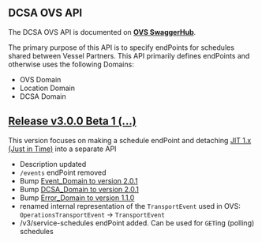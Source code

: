 ## DCSA OVS API

The DCSA OVS API is documented on [**OVS SwaggerHub**](https://app.swaggerhub.com/apis-docs/dcsaorg/DCSA_OVS).

The primary purpose of this API is to specify endPoints for schedules shared between Vessel Partners. This API primarily defines endPoints and otherwise uses the following Domains:
- OVS Domain
- Location Domain
- DCSA Domain

<a name="v300B1"></a>[Release v3.0.0 Beta 1 (...)](https://app.swaggerhub.com/apis-docs/dcsaorg/DCSA_OVS/3.0.0-Beta-1)
---
This version focuses on making a schedule endPoint and detaching [JIT 1.x (Just in Time)](https://github.com/dcsaorg/DCSA-OpenAPI/tree/master/jit/v1) into a separate API

- Description updated
- `/events` endPoint removed
- Bump [Event_Domain to version 2.0.1](https://github.com/dcsaorg/DCSA-OpenAPI/tree/master/domain/event#v201)
- Bump [DCSA_Domain to version 2.0.1](https://github.com/dcsaorg/DCSA-OpenAPI/tree/master/domain/dcsa#v201)
- Bump [Error_Domain to version 1.1.0](https://github.com/dcsaorg/DCSA-OpenAPI/tree/master/domain/ovs#v110)
- renamed internal representation of the `TransportEvent` used in OVS: `OperationsTransportEvent` -> `TransportEvent`
- /v3/service-schedules endPoint added. Can be used for `GET`ing (polling) schedules
